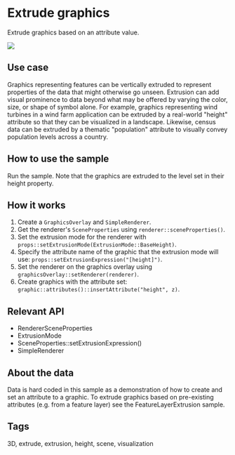 # Extrude graphics

Extrude graphics based on an attribute value.

![](screenshot.png)

## Use case

Graphics representing features can be vertically extruded to represent properties of the data that might otherwise go unseen. Extrusion can add visual prominence to data beyond what may be offered by varying the color, size, or shape of symbol alone. For example, graphics representing wind turbines in a wind farm application can be extruded by a real-world "height" attribute so that they can be visualized in a landscape. Likewise, census data can be extruded by a thematic "population" attribute to visually convey population levels across a country.

## How to use the sample

Run the sample. Note that the graphics are extruded to the level set in their height property.

## How it works

1. Create a `GraphicsOverlay` and `SimpleRenderer`.
2. Get the renderer's `SceneProperties` using `renderer::sceneProperties()`.
3. Set the extrusion mode for the renderer with `props::setExtrusionMode(ExtrusionMode::BaseHeight)`.
4. Specify the attribute name of the graphic that the extrusion mode will use: `props::setExtrusionExpression("[height]")`.
5. Set the renderer on the graphics overlay using `graphicsOverlay::setRenderer(renderer)`.
6. Create graphics with the attribute set: `graphic::attributes()::insertAttribute("height", z)`.

## Relevant API

* RendererSceneProperties
* ExtrusionMode
* SceneProperties::setExtrusionExpression()
* SimpleRenderer

## About the data

Data is hard coded in this sample as a demonstration of how to create and set an attribute to a graphic. To extrude graphics based on pre-existing attributes (e.g. from a feature layer) see the FeatureLayerExtrusion sample.

## Tags

3D, extrude, extrusion, height, scene, visualization
